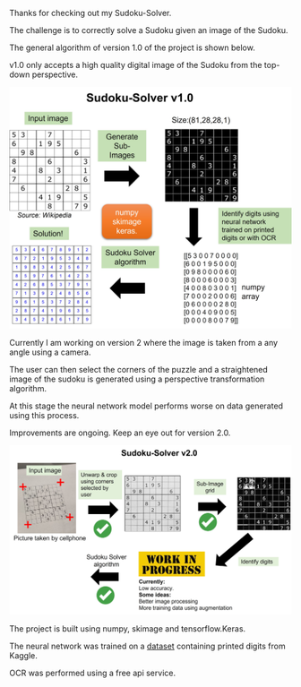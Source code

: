 Thanks for checking out my Sudoku-Solver.

The challenge is to correctly solve a Sudoku given an image of the Sudoku.

The general algorithm of version 1.0 of the project is shown below. 

v1.0 only accepts a high quality digital image of the Sudoku from the top-down perspective.

![version 1](.\assets\solver_v1.jpg)


Currently I am working on version 2 where the image is taken from a any angle using a camera.

The user can then select the corners of the puzzle and a straightened image of the sudoku is generated using a perspective transformation algorithm.

At this stage the neural network model performs worse on data generated using this process. 

Improvements are ongoing. Keep an eye out for version 2.0.

![version 2](.\assets\solver_v2.jpg)

The project is built using numpy, skimage and tensorflow.Keras.

The neural network was trained on a [dataset](https://www.kaggle.com/datasets/kshitijdhama/printed-digits-dataset) containing printed digits from Kaggle.

OCR was performed using a free api service.
